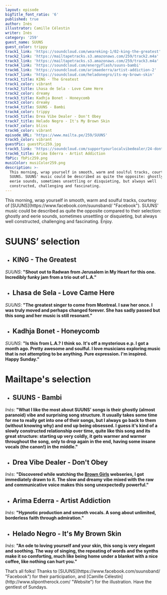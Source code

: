 ```yaml
---
layout: episode
bigTitle_font_ratio: '6'
published: true
author: Inès
illustrator: Camille Célestin
writer: Inès
category: '259'
guest_name: SUUNS
guest_color: trippy
track1_link: 'https://soundcloud.com/weareking-1/02-king-the-greatest'
track2_link: 'https://mailtapetracks.s3.amazonaws.com/259/track2.m4a'
track3_link: 'https://mailtapetracks.s3.amazonaws.com/259/track3.m4a'
track4_link: 'https://soundcloud.com/energyflash/suuns-bambi'
track6_link: 'https://soundcloud.com/arimaederra/artist-addiction-2'
track7_link: 'https://soundcloud.com/heladonegro/its-my-brown-skin'
track1_title: KING - The Greatest
track1_color: vibrant
track2_title: Lhasa de Sela - Love Came Here
track2_color: dreamy
track3_title: Kadhja Bonet - Honeycomb
track3_color: dreamy
track4_title: SUUNS - Bambi
track4_color: trippy
track5_title: Drea Vibe Dealer - Don't Obey
track7_title: Helado Negro - It's My Brown Skin
track7_color: bliss
track6_color: vibrant
episode_URL: 'https://www.mailta.pe/259/SUUNS'
track5_color: vibrant
guestPic: guestPic259.jpg
track5_link: 'https://soundcloud.com/supportyourlocalvibedealer/24-dont-obey'
track6_title: Arima Ederra - Artist Addiction
fbPic: fbPic259.png
musiColor: musiColor259.png
description: >-
  This morning, wrap yourself in smooth, warm and soulful tracks, courtesy of
  SUUNS. SUUNS' music could be described as quite the opposite: ghostly and
  eerie sounds, sometimes unsettling or disquieting, but always well
  constructed, challenging and fascinating.
---
```

<p id="introduction">This morning, wrap yourself in smooth, warm and soulful tracks, courtesy of [SUUNS](https://www.facebook.com/suunsband/ "Facebook"). SUUNS' music could be described as quite the opposite compared to their selection: ghostly and eerie sounds, sometimes unsettling or disquieting, but always well constructed, challenging and fascinating. Enjoy.</p>


# **SUUNS’ selection**

+ ## KING - The Greatest
_SUUNS_: **"**Shout out to Radwan from Jerusalem in My Heart for this one. Incredibly funky jam from a trio out of L.A.**"**

+ ## Lhasa de Sela - Love Came Here
_SUUNS_: **"**The greatest singer to come from Montreal. I saw her once. I was truly moved and perhaps changed forever. She has sadly passed but this song and her music is still resonant.**"**

+ ## Kadhja Bonet - Honeycomb
_SUUNS_: **"**Is this from L.A.? I think so. It's off a mysterious e.p. I got a month ago. Pretty awesome and soulful. I love musicians exploring music that is not attempting to be anything. Pure expression. I'm inspired. Happy Sunday.**"**



# Mailtape's selection

+ ## SUUNS - Bambi
_Inès_: **"**What I like the most about SUUNS' songs is their ghostly (almost paranoid) vibe and surprising song structure. It usually takes some time for me to really get into one of their songs, but I always go back to them (without knowing why) and end up being obsessed. I guess it's kind of a slowly constructed relationship over time, quite like this song and its great structure: starting up very coldly, it gets warmer and warmer throughout the song, only to drop again in the end, having some insane vocals (the canon!) in the middle.**"** 

+ ## Drea Vibe Dealer - Don't Obey
_Inès_: **"**Discovered while watching the [Brown Girls](http://www.browngirlswebseries.com/episodes/) webseries, I got immediately drawn to it. The slow and dreamy vibe mixed with the raw and communicative voice makes this song unexpectedly powerful.**"**

+ ## Arima Ederra - Artist Addiction
_Inès_: **"**Hypnotic production and smooth vocals. A song about unlimited, borderless faith through admiration.**"**

+ ## Helado Negro - It's My Brown Skin
_Inès_: **"**An ode to loving yourself and your skin, this song is very elegant and soothing. The way of singing, the repeating of words and the synths make it so comforting, much like being home under a blanket with a nice coffee, like nothing can hurt you.**"**


<p id="outroduction">That’s all folks! Thanks to [SUUNS](https://www.facebook.com/suunsband/ "Facebook") for their participation, and [Camille Célestin](http://www.slipontherock.com/ "Website") for the illustration. Have the gentlest of Sundays. </p>
